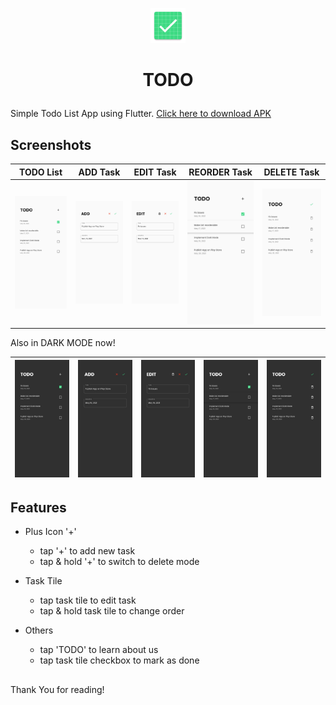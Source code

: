 <p align="center"><img src="https://raw.githubusercontent.com/zenzeii/TODO/master/assets/ic_launcher.png" alt="drawing" width="56"/></p>

# <p align="center">TODO</p>

Simple Todo List App using Flutter.
[Click here to download APK](https://github.com/zenzeii/TODO/blob/master/app-release.apk?raw=true)

## Screenshots

| TODO List | ADD Task | EDIT Task | REORDER Task | DELETE Task |
|---|---|---|---|---|
| ![main_screen_light](https://raw.githubusercontent.com/zenzeii/TODO/master/for_github/todo_light.jpg) | ![add_screen_light](https://raw.githubusercontent.com/zenzeii/TODO/master/for_github/add_light.jpg) |  ![edit_screen_light](https://raw.githubusercontent.com/zenzeii/TODO/master/for_github/edit_light.jpg) | ![drag_screen_light](https://raw.githubusercontent.com/zenzeii/TODO/master/for_github/drag_light.jpg) | ![deletemode_light](https://raw.githubusercontent.com/zenzeii/TODO/master/for_github/deletemode_light.jpg) |

Also in DARK MODE now!

| ![main_screen_dark](https://raw.githubusercontent.com/zenzeii/TODO/master/for_github/todo_dark.jpg) | ![add_screen_dark](https://raw.githubusercontent.com/zenzeii/TODO/master/for_github/add_dark.jpg) | ![edit_screen_dark](https://raw.githubusercontent.com/zenzeii/TODO/master/for_github/edit_dark.jpg) | ![drag_screen_dark](https://raw.githubusercontent.com/zenzeii/TODO/master/for_github/drag_dark.jpg) | ![deletemode_dark](https://raw.githubusercontent.com/zenzeii/TODO/master/for_github/deletemode_dark.jpg) |
|:-:|:-:|:-:|:-:|:-:|

## Features

- Plus Icon '+'
  - tap '+' to add new task
  - tap & hold '+' to switch to delete mode

- Task Tile
  - tap task tile to edit task 
  - tap & hold task tile to change order

- Others
  - tap 'TODO' to learn about us
  - tap task tile checkbox to mark as done

##

Thank You for reading!
